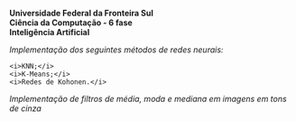 <b>Universidade Federal da Fronteira Sul</b><br>
<b>Ciência da Computação - 6 fase</b><br>
<b>Inteligência Artificial</b><br>

<i>Implementação dos seguintes métodos de redes neurais:</i>

	<i>KNN;</i>
	<i>K-Means;</i>
	<i>Redes de Kohonen.</i>

<i>Implementação de filtros de média, moda e mediana em imagens em tons de cinza</i>

